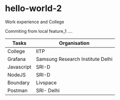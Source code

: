 # hello-world-2
Work experience and College

Commiting from local feature_1 ....

| Tasks | Organisation |
| ------ | ------|
| College | IITP |
| Grafana | Samsung Research Institute Delhi |
| Javascript | SRI-D |
| NodeJS | SRI-D |
| Boundary | Livspace |
| Postman | SRI- Delhi | 
